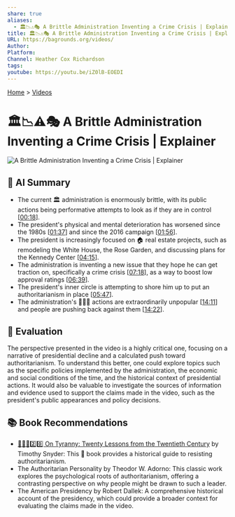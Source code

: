 ```yaml
---
share: true
aliases:
  - 🏛️📉⚠️🎭 A Brittle Administration Inventing a Crime Crisis | Explainer
title: 🏛️📉⚠️🎭 A Brittle Administration Inventing a Crime Crisis | Explainer
URL: https://bagrounds.org/videos/
Author:
Platform:
Channel: Heather Cox Richardson
tags:
youtube: https://youtu.be/iZ0lB-EOEDI
---
```

[Home](../index.md) > [Videos](./index.md)  
# 🏛️📉⚠️🎭 A Brittle Administration Inventing a Crime Crisis | Explainer  
![A Brittle Administration Inventing a Crime Crisis | Explainer](https://youtu.be/iZ0lB-EOEDI)  
  
## 🤖 AI Summary  
  
* The current 🏛️ administration is enormously brittle, with its public actions being performative attempts to look as if they are in control \[[00:18](http://www.youtube.com/watch?v=iZ0lB-EOEDI&t=18)].  
* The president's physical and mental deterioration has worsened since the 1980s \[[01:37](http://www.youtube.com/watch?v=iZ0lB-EOEDI&t=97)] and since the 2016 campaign \[[01:56](http://www.youtube.com/watch?v=iZ0lB-EOEDI&t=116)].  
* The president is increasingly focused on 🏠 real estate projects, such as remodeling the White House, the Rose Garden, and discussing plans for the Kennedy Center \[[04:15](http://www.youtube.com/watch?v=iZ0lB-EOEDI&t=255)].  
* The administration is inventing a new issue that they hope he can get traction on, specifically a crime crisis \[[07:18](http://www.youtube.com/watch?v=iZ0lB-EOEDI&t=438)], as a way to boost low approval ratings \[[06:39](http://www.youtube.com/watch?v=iZ0lB-EOEDI&t=399)].  
* The president's inner circle is attempting to shore him up to put an authoritarianism in place \[[05:47](http://www.youtube.com/watch?v=iZ0lB-EOEDI&t=347)].  
* The administration's 🧑‍🤝‍🧑 actions are extraordinarily unpopular \[[14:11](http://www.youtube.com/watch?v=iZ0lB-EOEDI&t=851)] and people are pushing back against them \[[14:22](http://www.youtube.com/watch?v=iZ0lB-EOEDI&t=862)].  
  
## 🤔 Evaluation  
  
The perspective presented in the video is a highly critical one, focusing on a narrative of presidential decline and a calculated push toward authoritarianism. To understand this better, one could explore topics such as the specific policies implemented by the administration, the economic and social conditions of the time, and the historical context of presidential actions. It would also be valuable to investigate the sources of information and evidence used to support the claims made in the video, such as the president's public appearances and policy decisions.  
  
## 📚 Book Recommendations  
  
* [👑🚫📜2️⃣0️⃣ On Tyranny: Twenty Lessons from the Twentieth Century](../books/on-tyranny.md) by Timothy Snyder: This 📖 book provides a historical guide to resisting authoritarianism.  
* The Authoritarian Personality by Theodor W. Adorno: This classic work explores the psychological roots of authoritarianism, offering a contrasting perspective on why people might be drawn to such a leader.  
* The American Presidency by Robert Dallek: A comprehensive historical account of the presidency, which could provide a broader context for evaluating the claims made in the video.